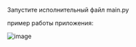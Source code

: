 Запустите исполнительный файл main.py

пример работы приложения:

![image](https://github.com/bikzyantiev/algorithms/assets/95587186/3466167e-28b5-408c-a707-bd3ff9e5abc0)
